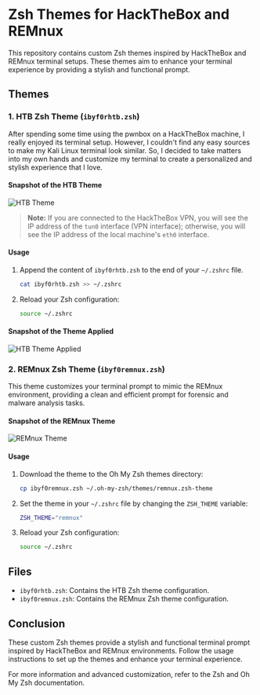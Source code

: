 # Zsh Themes for HackTheBox and REMnux

This repository contains custom Zsh themes inspired by HackTheBox and REMnux terminal setups. These themes aim to enhance your terminal experience by providing a stylish and functional prompt.

## Themes

### 1. HTB Zsh Theme (`ibyf0rhtb.zsh`)

After spending some time using the pwnbox on a HackTheBox machine, I really enjoyed its terminal setup. However, I couldn't find any easy sources to make my Kali Linux terminal look similar. So, I decided to take matters into my own hands and customize my terminal to create a personalized and stylish experience that I love.

#### Snapshot of the HTB Theme
![HTB Theme](https://github.com/Idan1993/zsh-theme/assets/50079464/84394e3d-3242-4b3d-b03b-9db6f8661f7e)

> **Note:** If you are connected to the HackTheBox VPN, you will see the IP address of the `tun0` interface (VPN interface); otherwise, you will see the IP address of the local machine's `eth0` interface.

#### Usage

1. Append the content of `ibyf0rhtb.zsh` to the end of your `~/.zshrc` file.

    ```sh
    cat ibyf0rhtb.zsh >> ~/.zshrc
    ```

2. Reload your Zsh configuration:

    ```sh
    source ~/.zshrc
    ```

#### Snapshot of the Theme Applied
![HTB Theme Applied](https://github.com/Idan1993/zsh-theme/assets/50079464/1302f9a1-f19d-43c8-9e92-60578a3321dd)

### 2. REMnux Zsh Theme (`ibyf0remnux.zsh`)

This theme customizes your terminal prompt to mimic the REMnux environment, providing a clean and efficient prompt for forensic and malware analysis tasks.

#### Snapshot of the REMnux Theme
![REMnux Theme](https://github.com/ibyf0r3ns1cs/zsh-themes/assets/50079464/41ecc01c-8503-4e2d-9100-0a63de8ad229)

#### Usage

1. Download the theme to the Oh My Zsh themes directory:

    ```sh
    cp ibyf0remnux.zsh ~/.oh-my-zsh/themes/remnux.zsh-theme
    ```

2. Set the theme in your `~/.zshrc` file by changing the `ZSH_THEME` variable:

    ```sh
    ZSH_THEME="remnux"
    ```

3. Reload your Zsh configuration:

    ```sh
    source ~/.zshrc
    ```

## Files

- `ibyf0rhtb.zsh`: Contains the HTB Zsh theme configuration.
- `ibyf0remnux.zsh`: Contains the REMnux Zsh theme configuration.

## Conclusion

These custom Zsh themes provide a stylish and functional terminal prompt inspired by HackTheBox and REMnux environments. Follow the usage instructions to set up the themes and enhance your terminal experience.

For more information and advanced customization, refer to the Zsh and Oh My Zsh documentation.
